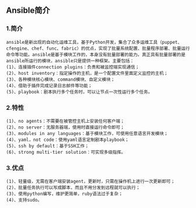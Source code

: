 ## Ansible简介

### 1.简介

	ansible是新出现的自动化运维工具，基于Python开发，集合了众多运维工具（puppet、cfengine、chef、func、fabric）的优点，实现了批量系统配置、批量程序部署、批量运行命令等功能。ansible是基于模块工作的，本身没有批量部署的能力。真正具有批量部署的是ansible所运行的模块，ansible只是提供一种框架。主要包括：  
	(1)、连接插件connection plugins：负责和被监控端实现通信；  
	(2)、host inventory：指定操作的主机，是一个配置文件里面定义监控的主机；  
	(3)、各种模块核心模块、command模块、自定义模块；  
	(4)、借助于插件完成记录日志邮件等功能；  
	(5)、playbook：剧本执行多个任务时，可以让节点一次性运行多个任务。  

### 2.特性

	(1)、no agents：不需要在被管控主机上安装任何客户端；
	(2)、no server：无服务器端，使用时直接运行命令即可；
	(3)、modules in any languages：基于模块工作，可使用任意语言开发模块；
	(4)、yaml，not code：使用yaml语言定制剧本playbook；
	(5)、ssh by default：基于SSH工作；
	(6)、strong multi-tier solution：可实现多级指挥。

### 3.优点

	(1)、轻量级，无需在客户端安装agent，更新时，只需在操作机上进行一次更新即可；
	(2)、批量任务执行可以写成脚本，而且不用分发到远程就可以执行；
	(3)、使用python编写，维护更简单，ruby语法过于复杂；
	(4)、支持sudo。



